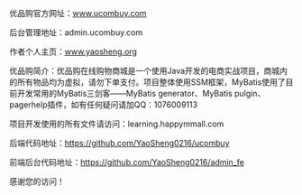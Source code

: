 优品购官方网址：www.ucombuy.com

后台管理地址：admin.ucombuy.com

作者个人主页：www.yaosheng.org

优品购简介：优品购在线购物商城是一个使用Java开发的电商实战项目，商城内的所有物品均为虚拟，请勿下单支付。项目整体使用SSM框架，MyBatis使用了目前开发常用的MyBatis三剑客——MyBatis generator、MyBatis pulgin、pagerhelp插件，如有任何疑问请加QQ：1076009113

项目开发使用的所有文件请访问：learning.happymmall.com

后端代码地址：https://github.com/YaoSheng0216/ucombuy

前端后台代码地址：https://github.com/YaoSheng0216/admin_fe

感谢您的访问！

